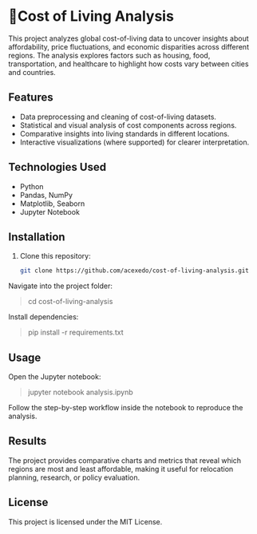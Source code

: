 # 📘Cost of Living Analysis

This project analyzes global cost-of-living data to uncover insights about affordability, price fluctuations, and economic disparities across different regions. The analysis explores factors such as housing, food, transportation, and healthcare to highlight how costs vary between cities and countries.

## Features
- Data preprocessing and cleaning of cost-of-living datasets.
- Statistical and visual analysis of cost components across regions.
- Comparative insights into living standards in different locations.
- Interactive visualizations (where supported) for clearer interpretation.

## Technologies Used
- Python
- Pandas, NumPy
- Matplotlib, Seaborn
- Jupyter Notebook

## Installation
1. Clone this repository:
   ```bash
   git clone https://github.com/acexedo/cost-of-living-analysis.git

Navigate into the project folder:
> cd cost-of-living-analysis

Install dependencies:
> pip install -r requirements.txt

## Usage

Open the Jupyter notebook:
> jupyter notebook analysis.ipynb

Follow the step-by-step workflow inside the notebook to reproduce the analysis.

## Results

The project provides comparative charts and metrics that reveal which regions are most and least affordable, making it useful for relocation planning, research, or policy evaluation.

## License

This project is licensed under the MIT License.
